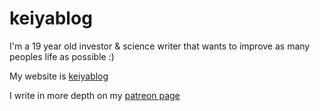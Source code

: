 # keiyablog

I'm a 19 year old investor & science writer that wants to improve as many peoples life as possible :)

My website is [keiyablog](https://keiyablog.com)

I write in more depth on my [patreon page](https://patreon.com/keiya)
